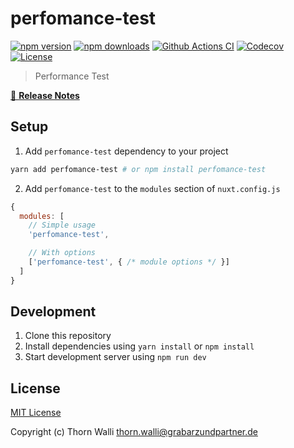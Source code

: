 # perfomance-test

[![npm version][npm-version-src]][npm-version-href]
[![npm downloads][npm-downloads-src]][npm-downloads-href]
[![Github Actions CI][github-actions-ci-src]][github-actions-ci-href]
[![Codecov][codecov-src]][codecov-href]
[![License][license-src]][license-href]

> Performance Test

[📖 **Release Notes**](./CHANGELOG.md)

## Setup

1. Add `perfomance-test` dependency to your project

```bash
yarn add perfomance-test # or npm install perfomance-test
```

2. Add `perfomance-test` to the `modules` section of `nuxt.config.js`

```js
{
  modules: [
    // Simple usage
    'perfomance-test',

    // With options
    ['perfomance-test', { /* module options */ }]
  ]
}
```

## Development

1. Clone this repository
2. Install dependencies using `yarn install` or `npm install`
3. Start development server using `npm run dev`

## License

[MIT License](./LICENSE)

Copyright (c) Thorn Walli <thorn.walli@grabarzundpartner.de>

<!-- Badges -->
[npm-version-src]: https://img.shields.io/npm/v/perfomance-test/latest.svg
[npm-version-href]: https://npmjs.com/package/perfomance-test

[npm-downloads-src]: https://img.shields.io/npm/dt/perfomance-test.svg
[npm-downloads-href]: https://npmjs.com/package/perfomance-test

[github-actions-ci-src]: https://github.com/GrabarzUndPartner/performance-test/workflows/ci/badge.svg
[github-actions-ci-href]: https://github.com/GrabarzUndPartner/performance-test/actions?query=workflow%3Aci

[codecov-src]: https://img.shields.io/codecov/c/github/GrabarzUndPartner/performance-test.svg
[codecov-href]: https://codecov.io/gh/GrabarzUndPartner/performance-test

[license-src]: https://img.shields.io/npm/l/perfomance-test.svg
[license-href]: https://npmjs.com/package/perfomance-test
